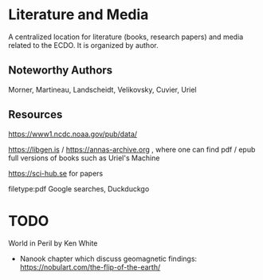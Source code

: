# Literature and Media

A centralized location for literature (books, research papers) and media related to the ECDO. It is organized by author.

## Noteworthy Authors

Morner, Martineau, Landscheidt, Velikovsky, Cuvier, Uriel

## Resources

https://www1.ncdc.noaa.gov/pub/data/

https://libgen.is / https://annas-archive.org , where one can find pdf / epub full versions of books such as Uriel's Machine

https://sci-hub.se for papers

filetype:pdf Google searches, Duckduckgo

# TODO

World in Peril by Ken White
- Nanook chapter which discuss geomagnetic findings: https://nobulart.com/the-flip-of-the-earth/